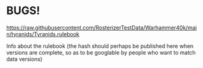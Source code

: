 # BUGS!

https://raw.githubusercontent.com/RosterizerTestData/Warhammer40k/main/tyranids/Tyranids.rulebook

Info about the rulebook (the hash should perhaps be published here when versions are complete, so as to be googlable by people who want to match data versions)
